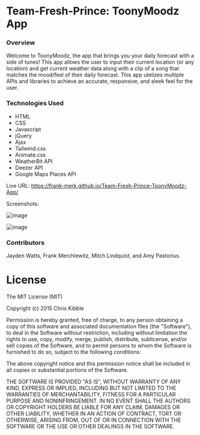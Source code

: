 # Team-Fresh-Prince: ToonyMoodz App

### Overview

Welcome to ToonyMoodz, the app that brings you your daily forecast with a side of tunes! This app allows the user to input their current location (or any location) and get current weather data along with a clip of a song that matches the mood/feel of their daily forecast. This app utelizes multiple APIs and libraries to achieve an accurate, responsive, and sleek feel for the user.  

### Technologies Used

* HTML
* CSS
* Javascript
* jQuery
* Ajax
* Tailwind.css
* Animate.css
* WeatherBit API
* Deezer API
* Google Maps Places API

Live URL: https://frank-merk.github.io/Team-Fresh-Prince-ToonyMoodz-App/

Screenshots:

![image](https://user-images.githubusercontent.com/74335621/106964139-47162e00-6707-11eb-87a1-831f04dc86c0.png)

![image](https://user-images.githubusercontent.com/74335621/106691174-aace1900-6598-11eb-99b4-f45d4f942d7c.png)

### Contributors
Jayden Watts, Frank Merchlewitz, Mitch Lindquist, and Amy Pastorius.

# License 

The MIT License (MIT)

Copyright (c) 2015 Chris Kibble

Permission is hereby granted, free of charge, to any person obtaining a copy of this software and associated documentation files (the "Software"), to deal in the Software without restriction, including without limitation the rights to use, copy, modify, merge, publish, distribute, sublicense, and/or sell copies of the Software, and to permit persons to whom the Software is furnished to do so, subject to the following conditions:

The above copyright notice and this permission notice shall be included in all copies or substantial portions of the Software.

THE SOFTWARE IS PROVIDED "AS IS", WITHOUT WARRANTY OF ANY KIND, EXPRESS OR IMPLIED, INCLUDING BUT NOT LIMITED TO THE WARRANTIES OF MERCHANTABILITY, FITNESS FOR A PARTICULAR PURPOSE AND NONINFRINGEMENT. IN NO EVENT SHALL THE AUTHORS OR COPYRIGHT HOLDERS BE LIABLE FOR ANY CLAIM, DAMAGES OR OTHER LIABILITY, WHETHER IN AN ACTION OF CONTRACT, TORT OR OTHERWISE, ARISING FROM, OUT OF OR IN CONNECTION WITH THE SOFTWARE OR THE USE OR OTHER DEALINGS IN THE SOFTWARE.